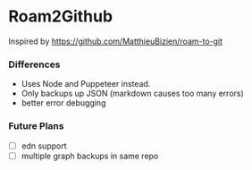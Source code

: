 # Roam2Github

Inspired by https://github.com/MatthieuBizien/roam-to-git

### Differences

- Uses Node and Puppeteer instead.
- Only backups up JSON (markdown causes too many errors)
- better error debugging

### Future Plans

- [ ] edn support
- [ ] multiple graph backups in same repo
